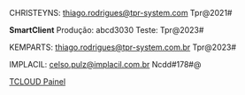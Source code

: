 CHRISTEYNS:
thiago.rodrigues@tpr-system.com
Tpr@2021#

**SmartClient**
Produção: abcd3030
Teste: Tpr@2023#

KEMPARTS:
thiago.rodrigues@tpr-system.com.br
Tpr@2023#

IMPLACIL:
celso.pulz@implacil.com.br
Ncdd#178#@

[TCLOUD Painel](https://tcloud.totvs.com.br/)
